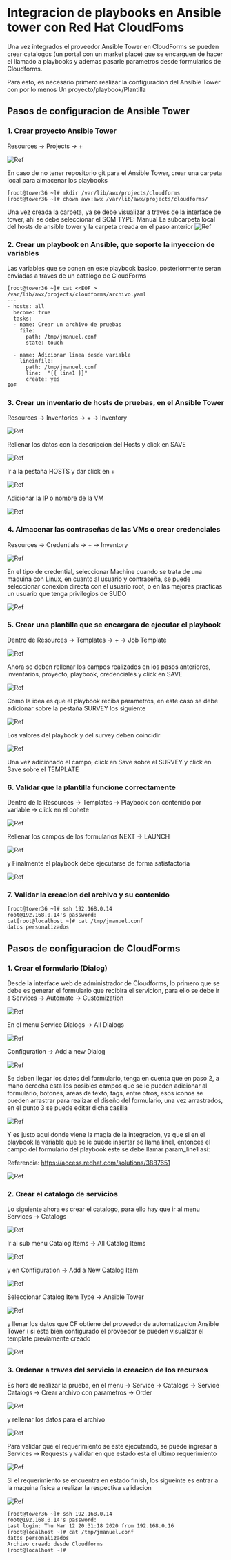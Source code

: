 # Integracion de playbooks en Ansible tower con Red Hat CloudFoms

Una vez integrados el proveedor Ansible Tower en CloudForms se pueden crear catalogos (un portal con un market place) que se encarguen de hacer el llamado a playbooks y ademas pasarle parametros desde formularios de Cloudforms.

Para esto, es necesario primero realizar la configuracion del Ansible Tower con por lo menos Un proyecto/playbook/Plantilla

## Pasos de configuracion de Ansible Tower

### 1. Crear proyecto Ansible Tower
Resources -> Projects -> +

![Ref](images/tower7.png)

En caso de no tener repositorio git para el Ansible Tower, crear una carpeta local para almacenar los playbooks
```
[root@tower36 ~]# mkdir /var/lib/awx/projects/cloudforms
[root@tower36 ~]# chown awx:awx /var/lib/awx/projects/cloudforms/
```

Una vez creada la carpeta, ya se debe visualizar a traves de la interface de tower, ahi se debe seleccionar el SCM TYPE: Manual    La subcarpeta local del hosts de ansible tower y la carpeta creada en el paso anterior
![Ref](images/tower8.png)


### 2. Crear un playbook en Ansible, que soporte la inyeccion de variables
Las variables que se ponen en este playbook basico, posteriormente seran enviadas a traves de un catalogo de CloudForms

```
[root@tower36 ~]# cat <<EOF > /var/lib/awx/projects/cloudforms/archivo.yaml
---
- hosts: all
  become: true
  tasks:
  - name: Crear un archivo de pruebas
    file:
      path: /tmp/jmanuel.conf
      state: touch

  - name: Adicionar linea desde variable
    lineinfile:
      path: /tmp/jmanuel.conf
      line:  "{{ line1 }}"
      create: yes
EOF
```

### 3. Crear un inventario de hosts de pruebas, en el Ansible Tower
Resources -> Inventories -> + -> Inventory

![Ref](images/tower1.png)

Rellenar los datos con la descripcion del Hosts y click en SAVE

![Ref](images/tower2.png)

Ir a la pestaña HOSTS y dar click en + 

![Ref](images/tower3.png)

Adicionar la IP o nombre de la VM

![Ref](images/tower4.png)

### 4. Almacenar las contraseñas de las VMs o crear credenciales

Resources -> Credentials -> + -> Inventory

![Ref](images/tower5.png)

En el tipo de credential, seleccionar Machine cuando se trata de una maquina con Linux, en cuanto al usuario y contraseña, se puede seleccionar conexion directa con el usuario root, o en las mejores practicas un usuario que tenga privilegios de SUDO

![Ref](images/tower6.png)

### 5. Crear una plantilla que se encargara de ejecutar el playbook

Dentro de Resources -> Templates -> + -> Job Template

![Ref](images/tower9.png)

Ahora se deben rellenar los campos realizados en los pasos anteriores, inventarios, proyecto, playbook, credenciales y click en SAVE

![Ref](images/tower10.png)

Como la idea es que el playbook reciba parametros, en este caso se debe adicionar sobre la pestaña SURVEY los siguiente

![Ref](images/tower11.png)

Los valores del playbook y del survey deben coincidir

![Ref](images/tower12.png)


Una vez adicionado el campo, click en Save sobre el SURVEY y click en Save sobre el TEMPLATE

### 6. Validar que la plantilla funcione correctamente

Dentro de la Resources -> Templates -> Playbook con contenido por variable -> click en el cohete

![Ref](images/tower13.png)

Rellenar los campos de los formularios NEXT -> LAUNCH

![Ref](images/tower14.png)

y Finalmente el playbook debe ejecutarse de forma satisfactoria

![Ref](images/tower15.png)


### 7. Validar la creacion del archivo y su contenido
```
[root@tower36 ~]# ssh 192.168.0.14
root@192.168.0.14's password:
cat[root@localhost ~]# cat /tmp/jmanuel.conf
datos personalizados
```









## Pasos de configuracion de CloudForms

### 1. Crear el formulario (Dialog)
Desde la interface web de administrador de Cloudforms, lo primero que se debe es generar el formulario que recibira el servicion, para ello se debe ir a Services -> Automate -> Customization

![Ref](images/cf1.png)

En el menu Service Dialogs -> All Dialogs

![Ref](images/cf2.png)

Configuration -> Add a new Dialog

![Ref](images/cf3.png)

Se deben llegar los datos del formulario, tenga en cuenta que en paso 2, a mano derecha esta los posibles campos que se le pueden adicionar al formulario, botones, areas de texto, tags, entre otros, esos iconos se pueden arrastrar para realizar el diseño del formulario, una vez arrastrados, en el punto 3 se puede editar dicha casilla

![Ref](images/cf4.png)

Y es justo aqui donde viene la magia de la integracion, ya que si en el playbook la variable que se le puede insertar se llama line1, entonces el campo del formulario del playbook este se debe llamar param_line1 asi:

Referencia: https://access.redhat.com/solutions/3887651

![Ref](images/cf5.png)

### 2. Crear el catalogo de servicios 

Lo siguiente ahora es crear el catalogo, para ello hay que ir al menu Services -> Catalogs 

![Ref](images/cf6.png)

Ir al sub menu Catalog Items -> All Catalog Items

![Ref](images/cf7.png)

y en Configuration -> Add a New Catalog Item

![Ref](images/cf8.png)

Seleccionar Catalog Item Type -> Ansible Tower

![Ref](images/cf9.png)

y llenar los datos que CF obtiene del proveedor de automatizacion Ansible Tower ( si esta bien configurado el proveedor se pueden visualizar el template previamente creado

![Ref](images/cf10.png)

### 3. Ordenar a traves del servicio la creacion de los recursos

Es hora de realizar la prueba, en el menu -> Service -> Catalogs -> Service Catalogs -> Crear archivo con parametros -> Order

![Ref](images/cf11.png)

y rellenar los datos para el archivo

![Ref](images/cf12.png)

Para validar que el requerimiento se este ejecutando, se puede ingresar a Services -> Requests  y validar en que estado esta el ultimo requerimiento

![Ref](images/cf13.png)

Si el requerimiento se encuentra en estado finish, los sigueinte es entrar a la maquina fisica a realizar la respectiva validacion

![Ref](images/cf14.png)


```
[root@tower36 ~]# ssh 192.168.0.14
root@192.168.0.14's password:
Last login: Thu Mar 12 20:31:18 2020 from 192.168.0.16
[root@localhost ~]# cat /tmp/jmanuel.conf
datos personalizados
Archivo creado desde Cloudforms
[root@localhost ~]#
```







